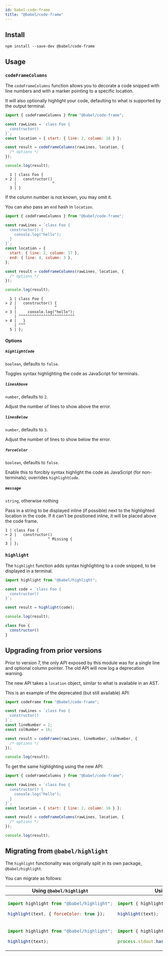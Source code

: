 ```yaml
---
id: babel-code-frame
title: "@babel/code-frame"
---
```


## Install

```shell npm2yarn
npm install --save-dev @babel/code-frame
```

## Usage

### `codeFrameColumns`

The `codeFrameColumns` function allows you to decorate a code snipped with line numbers and with a marker pointing to a specific location.

It will also optionally highlight your code, defaulting to what is supported by the output terminal.

```js title="JavaScript"
import { codeFrameColumns } from "@babel/code-frame";

const rawLines = `class Foo {
  constructor()
}`;
const location = { start: { line: 2, column: 16 } };

const result = codeFrameColumns(rawLines, location, {
  /* options */
});

console.log(result);
```

```
  1 | class Foo {
> 2 |   constructor()
    |                ^
  3 | }
```

If the column number is not known, you may omit it.

You can also pass an `end` hash in `location`.

```js title="JavaScript"
import { codeFrameColumns } from "@babel/code-frame";

const rawLines = `class Foo {
  constructor() {
    console.log("hello");
  }
}`;
const location = {
  start: { line: 2, column: 17 },
  end: { line: 4, column: 3 },
};

const result = codeFrameColumns(rawLines, location, {
  /* options */
});

console.log(result);
```

```
  1 | class Foo {
> 2 |   constructor() {
    |                 ^
> 3 |     console.log("hello");
    | ^^^^^^^^^^^^^^^^^^^^^^^^^
> 4 |   }
    | ^^^
  5 | };
```

#### Options

##### `highlightCode`

`boolean`, defaults to `false`.

Toggles syntax highlighting the code as JavaScript for terminals.

##### `linesAbove`

`number`, defaults to `2`.

Adjust the number of lines to show above the error.

##### `linesBelow`

`number`, defaults to `3`.

Adjust the number of lines to show below the error.

##### `forceColor`

`boolean`, defaults to `false`.

Enable this to forcibly syntax highlight the code as JavaScript (for non-terminals); overrides `highlightCode`.

##### `message`

`string`, otherwise nothing

Pass in a string to be displayed inline (if possible) next to the highlighted
location in the code. If it can't be positioned inline, it will be placed above
the code frame.

```
1 | class Foo {
> 2 |   constructor()
  |                ^ Missing {
3 | };
```

### `highlight`

The `highlight` function adds syntax highlighting to a code snipped, to be displayed in a terminal.

```js title="JavaScript"
import highlight from "@babel/highlight";

const code = `class Foo {
  constructor()
}`;

const result = highlight(code);

console.log(result);
```

```js title="JavaScript"
class Foo {
  constructor()
}
```

## Upgrading from prior versions

Prior to version 7, the only API exposed by this module was for a single line and optional column pointer. The old API will now log a deprecation warning.

The new API takes a `location` object, similar to what is available in an AST.

This is an example of the deprecated (but still available) API:

```js title="JavaScript"
import codeFrame from "@babel/code-frame";

const rawLines = `class Foo {
  constructor()
}`;
const lineNumber = 2;
const colNumber = 16;

const result = codeFrame(rawLines, lineNumber, colNumber, {
  /* options */
});

console.log(result);
```

To get the same highlighting using the new API:

```js title="JavaScript"
import { codeFrameColumns } from "@babel/code-frame";

const rawLines = `class Foo {
  constructor() {
    console.log("hello");
  }
}`;
const location = { start: { line: 2, column: 16 } };

const result = codeFrameColumns(rawLines, location, {
  /* options */
});

console.log(result);
```

## Migrating from `@babel/highlight`

The `highlight` functionality was originally split in its own package, `@babel/highlight`.

You can migrate as follows:
<table>
<thead>
<tr>
<th>Using <code>@babel/highlight</code></th>
<th>Using <code>@babel/code-frame</code></th>
</tr>
</thead>
<tbody><tr><td>

```js title="JavaScript"
import highlight from "@babel/highlight";

highlight(text, { forceColor: true });
```

</td><td>

```js title="JavaScript"
import { highlight } from "@babel/code-frame";

highlight(text);
```

</td></tr><tr><td>

```js title="JavaScript"
import highlight from "@babel/highlight";

highlight(text);
```

</td><td>

```js title="JavaScript"
import { highlight } from "@babel/code-frame";

process.stdout.hasColors() ? highlight(text) : text;
```

</td></tr></tbody></table>
